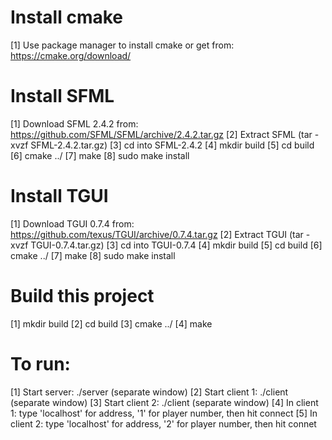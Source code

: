 # Install cmake
[1] Use package manager to install cmake or get from: 
    https://cmake.org/download/

# Install SFML
[1] Download SFML 2.4.2 from:
    https://github.com/SFML/SFML/archive/2.4.2.tar.gz
[2] Extract SFML (tar -xvzf SFML-2.4.2.tar.gz)
[3] cd into SFML-2.4.2
[4] mkdir build
[5] cd build
[6] cmake ../
[7] make
[8] sudo make install

# Install TGUI
[1] Download TGUI 0.7.4 from:
    https://github.com/texus/TGUI/archive/0.7.4.tar.gz
[2] Extract TGUI (tar -xvzf TGUI-0.7.4.tar.gz)
[3] cd into TGUI-0.7.4
[4] mkdir build
[5] cd build
[6] cmake ../
[7] make
[8] sudo make install

# Build this project
[1] mkdir build
[2] cd build
[3] cmake ../
[4] make

# To run:
[1] Start server: ./server   (separate window)
[2] Start client 1: ./client (separate window)
[3] Start client 2: ./client (separate window)
[4] In client 1: type 'localhost' for address, '1' for player number, then hit connect
[5] In client 2: type 'localhost' for address, '2' for player number, then hit connet
